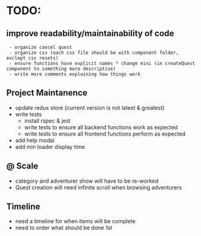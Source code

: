 # TODO:
## improve readability/maintainability of code
     - organize cancel quest
     - organize css (each css file should be with component folder, exclept css resets)
     - ensure functions have explicit names * change mini (in createQuest component to something more descriptive)
     - write more comments explaining how things work
## Project Maintanence
- update redux store (current version is not latest & greatest)
- write tests
    - install rspec & jest
    - write tests to ensure all backend functions work as expected
    - write tests to ensure all frontend functions perform as expected
- add help modal
- add min loader display time
## @ Scale
- category and adventurer show will have to be re-worked
- Quest creation will need infinite scroll when browsing adventurers
## Timeline
- need a timeline for when items will be complete
- need to order what should be done 1st